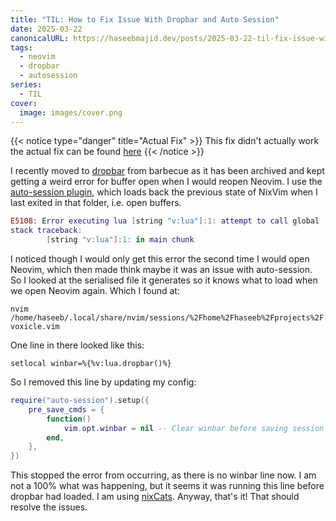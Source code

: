 ```yaml
---
title: "TIL: How to Fix Issue With Dropbar and Auto Session"
date: 2025-03-22
canonicalURL: https://haseebmajid.dev/posts/2025-03-22-til-fix-issue-with-dropbar-and-auto-session
tags:
  - neovim
  - dropbar
  - autosession
series:
  - TIL
cover:
  image: images/cover.png
---
```


{{< notice type="danger" title="Actual Fix" >}}
This fix didn't actually work the actual fix can be found [here](/2025-04-12-til-how-to-get-dropbar-and-auto-session-to-work)
{{< /notice >}}

I recently moved to [dropbar](https://github.com/Bekaboo/dropbar.nvim) from barbecue as it has been archived and kept
getting a weird error for buffer open when I would reopen Neovim. I use the [auto-session plugin](https://github.com/rmagatti/auto-session),
which loads back the previous state of NixVim when I last exited in that folder, i.e. open buffers.

```lua
E5108: Error executing lua [string "v:lua"]:1: attempt to call global 'dropbar' (a nil value)
stack traceback:
        [string "v:lua"]:1: in main chunk
```

I noticed though I would only get this error the second time I would open Neovim, which then made think maybe it was
an issue with auto-session. So I looked at the serialised file it generates so it knows what to load when we open
Neovim again. Which I found at:

`nvim /home/haseeb/.local/share/nvim/sessions/%2Fhome%2Fhaseeb%2Fprojects%2Fvoxicle.vim`

One line in there looked like this:

`setlocal winbar=%{%v:lua.dropbar()%}`

So I removed this line by updating my config:

```lua
require("auto-session").setup({
	pre_save_cmds = {
		function()
			vim.opt.winbar = nil -- Clear winbar before saving session
		end,
	},
})
```

This stopped the error from occurring, as there is no winbar line now. I am not a 100% what was happening, but it seems
it was running this line before dropbar had loaded. I am using [nixCats](https://github.com/BirdeeHub/nixCats-nvim).
Anyway, that's it! That should resolve the issues.
